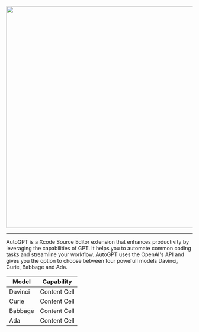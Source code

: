 <div align="center">
  <img src="https://user-images.githubusercontent.com/26815443/220186824-96a525aa-64c4-48a9-bfc1-693521fa74c6.png" width="600"/>
</div>

--------

AutoGPT is a Xcode Source Editor extension that enhances productivity by leveraging the capabilities of GPT. It helps you to automate common coding tasks and streamline your workflow. AutoGPT uses the OpenAI's API and gives you the option to choose between four powefull models Davinci, Curie, Babbage and Ada.

Model  | Capability 
------------- | -------------
Davinci  | Content Cell
Curie  | Content Cell
Babbage  | Content Cell
Ada  | Content Cell
